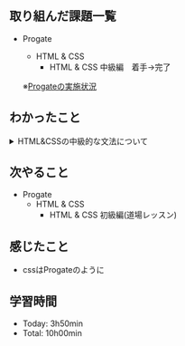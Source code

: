 ## 取り組んだ課題一覧
- Progate
  - HTML & CSS
    - HTML & CSS 中級編　着手→完了

  ※[Progateの実施状況](https://github.com/i-yktr/work/blob/main/01_Progate/plan.md)

## わかったこと
<details>
<summary>HTML&CSSの中級的な文法について</summary>

- html：`<header>`, `<footer>`
</details>

## 次やること
- Progate
  - HTML & CSS
    - HTML & CSS 初級編(道場レッスン)

## 感じたこと
- cssはProgateのように

## 学習時間
- Today: 3h50min
- Total: 10h00min
